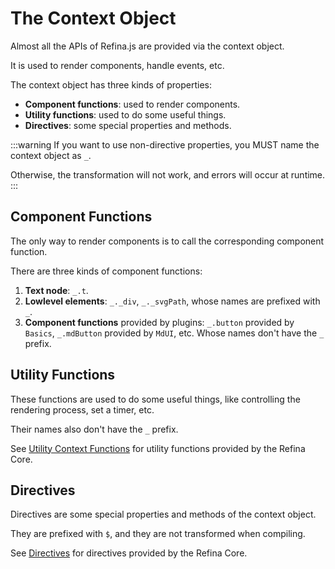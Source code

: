 # The Context Object

Almost all the APIs of Refina.js are provided via the context object.

It is used to render components, handle events, etc.

The context object has three kinds of properties:

- **Component functions**: used to render components.
- **Utility functions**: used to do some useful things.
- **Directives**: some special properties and methods.

:::warning
If you want to use non-directive properties, you MUST name the context object as `_`.

Otherwise, the transformation will not work, and errors will occur at runtime.
:::

## Component Functions

The only way to render components is to call the corresponding component function.

There are three kinds of component functions:

1. **Text node**: `_.t`.
2. **Lowlevel elements**: `_._div`, `_._svgPath`, whose names are prefixed with `_`.
3. **Component functions** provided by plugins: `_.button` provided by `Basics`, `_.mdButton` provided by `MdUI`, etc. Whose names don't have the `_` prefix.

## Utility Functions

These functions are used to do some useful things, like controlling the rendering process, set a timer, etc.

Their names also don't have the `_` prefix.

See [Utility Context Functions](/guide/apis/util-funcs.md) for utility functions provided by the Refina Core.

## Directives

Directives are some special properties and methods of the context object.

They are prefixed with `$`, and they are not transformed when compiling.

See [Directives](/guide/apis/directives.md) for directives provided by the Refina Core.

